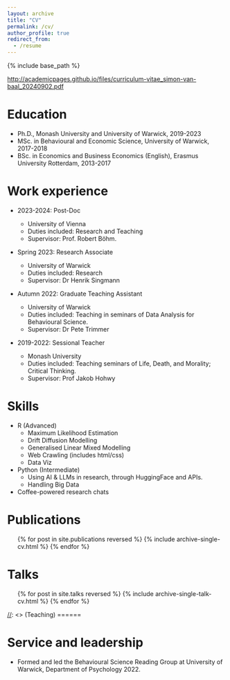 ```yaml
---
layout: archive
title: "CV"
permalink: /cv/
author_profile: true
redirect_from:
  - /resume
---
```


{% include base_path %}

http://academicpages.github.io/files/curriculum-vitae_simon-van-baal_20240902.pdf

Education
======
* Ph.D., Monash University and University of Warwick, 2019-2023
* MSc. in Behavioural and Economic Science, University of Warwick, 2017-2018
* BSc. in Economics and Business Economics (English), Erasmus University Rotterdam, 2013-2017

Work experience
======
* 2023-2024: Post-Doc
  * University of Vienna
  * Duties included: Research and Teaching
  * Supervisor: Prof. Robert Böhm.

* Spring 2023: Research Associate
  * University of Warwick
  * Duties included: Research
  * Supervisor: Dr Henrik Singmann

* Autumn 2022: Graduate Teaching Assistant
  * University of Warwick
  * Duties included: Teaching in seminars of Data Analysis for Behavioural Science.
  * Supervisor: Dr Pete Trimmer

* 2019-2022: Sessional Teacher
  * Monash University
  * Duties included: Teaching seminars of Life, Death, and Morality; Critical Thinking.
  * Supervisor: Prof Jakob Hohwy
  
Skills
======
* R (Advanced)
  * Maximum Likelihood Estimation
  * Drift Diffusion Modelling
  * Generalised Linear Mixed Modelling
  * Web Crawling (includes html/css)
  * Data Viz
* Python (Intermediate)
  * Using AI & LLMs in research, through HuggingFace and APIs.
  * Handling Big Data
* Coffee-powered research chats

Publications
======
  <ul>{% for post in site.publications reversed %}
    {% include archive-single-cv.html %}
  {% endfor %}</ul>
  
Talks
======
  <ul>{% for post in site.talks reversed %}
    {% include archive-single-talk-cv.html  %}
  {% endfor %}</ul>

[//]: <>  (Teaching) ======

[//]: <>  (<ul>{% for post in site.teaching reversed %}
[//]: <>     {% include archive-single-cv.html %}
[//]: <>   {% endfor %}</ul>)
  
Service and leadership
======
* Formed and led the Behavioural Science Reading Group at University of Warwick, Department of Psychology 2022.
